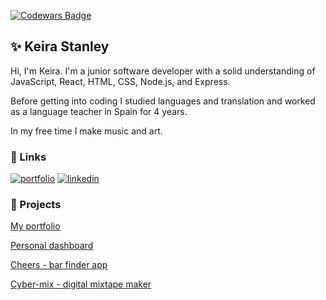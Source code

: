 <a href="https://www.codewars.com/users/keirastanley"><img src="https://www.codewars.com/users/keirastanley/badges/small?theme=light" alt="Codewars Badge"/></a>

## ✨ Keira Stanley

Hi, I'm Keira. I'm a junior software developer with a solid understanding of JavaScript, React, HTML, CSS, Node.js, and Express. 

Before getting into coding I studied languages and translation and worked as a language teacher in Spain for 4 years. 

In my free time I make music and art.
### 🔗 Links
[![portfolio](https://img.shields.io/badge/my_portfolio-000?style=for-the-badge&logo=ko-fi&logoColor=white)](https://keirastanley.vercel.app/)
[![linkedin](https://img.shields.io/badge/linkedin-0A66C2?style=for-the-badge&logo=linkedin&logoColor=white)](https://www.linkedin.com/in/keirastanley)


### 🚀 Projects

[My portfolio](https://github.com/keirastanley/portfolio)

[Personal dashboard](https://github.com/keirastanley/personal-dashboard)

[Cheers - bar finder app](https://github.com/SchoolOfCode/bc13_final-project_front-end-beast-code)

[Cyber-mix - digital mixtape maker](https://github.com/gregrutnam/playlistapp)
